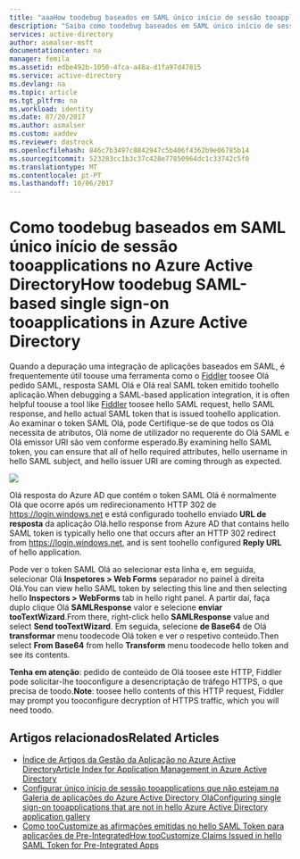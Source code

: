 ```yaml
---
title: "aaaHow toodebug baseados em SAML único início de sessão tooapplications no Azure Active Directory | Microsoft Docs"
description: "Saiba como toodebug baseados em SAML único início de sessão tooapplications no Azure Active Directory "
services: active-directory
author: asmalser-msft
documentationcenter: na
manager: femila
ms.assetid: edbe492b-1050-4fca-a48a-d1fa97d47815
ms.service: active-directory
ms.devlang: na
ms.topic: article
ms.tgt_pltfrm: na
ms.workload: identity
ms.date: 07/20/2017
ms.author: asmalser
ms.custom: aaddev
ms.reviewer: dastrock
ms.openlocfilehash: 846c7b3497c8842947c5b406f4362b9e06785b14
ms.sourcegitcommit: 523283cc1b3c37c428e77850964dc1c33742c5f0
ms.translationtype: MT
ms.contentlocale: pt-PT
ms.lasthandoff: 10/06/2017
---
```

# <a name="how-toodebug-saml-based-single-sign-on-tooapplications-in-azure-active-directory"></a><span data-ttu-id="67c1e-103">Como toodebug baseados em SAML único início de sessão tooapplications no Azure Active Directory</span><span class="sxs-lookup"><span data-stu-id="67c1e-103">How toodebug SAML-based single sign-on tooapplications in Azure Active Directory</span></span>
<span data-ttu-id="67c1e-104">Quando a depuração uma integração de aplicações baseados em SAML, é frequentemente útil toouse uma ferramenta como o [Fiddler](http://www.telerik.com/fiddler) toosee Olá pedido SAML, resposta SAML Olá e Olá real SAML token emitido toohello aplicação.</span><span class="sxs-lookup"><span data-stu-id="67c1e-104">When debugging a SAML-based application integration, it is often helpful toouse a tool like [Fiddler](http://www.telerik.com/fiddler) toosee hello SAML request, hello SAML response, and hello actual SAML token that is issued toohello application.</span></span> <span data-ttu-id="67c1e-105">Ao examinar o token SAML Olá, pode Certifique-se de que todos os Olá necessita de atributos, Olá nome de utilizador no requerente do Olá SAML e Olá emissor URI são vem conforme esperado.</span><span class="sxs-lookup"><span data-stu-id="67c1e-105">By examining hello SAML token, you can ensure that all of hello required attributes, hello username in hello SAML subject, and hello issuer URI are coming through as expected.</span></span>

![][1]

<span data-ttu-id="67c1e-106">Olá resposta do Azure AD que contém o token SAML Olá é normalmente Olá que ocorre após um redirecionamento HTTP 302 de https://login.windows.net e está configurado toohello enviado **URL de resposta** da aplicação Olá.</span><span class="sxs-lookup"><span data-stu-id="67c1e-106">hello response from Azure AD that contains hello SAML token is typically hello one that occurs after an HTTP 302 redirect from https://login.windows.net, and is sent toohello configured **Reply URL** of hello application.</span></span> 

<span data-ttu-id="67c1e-107">Pode ver o token SAML Olá ao selecionar esta linha e, em seguida, selecionar Olá **Inspetores > Web Forms** separador no painel à direita Olá.</span><span class="sxs-lookup"><span data-stu-id="67c1e-107">You can view hello SAML token by selecting this line and then selecting hello **Inspectors > WebForms** tab in hello right panel.</span></span> <span data-ttu-id="67c1e-108">A partir daí, faça duplo clique Olá **SAMLResponse** valor e selecione **enviar tooTextWizard**.</span><span class="sxs-lookup"><span data-stu-id="67c1e-108">From there, right-click hello **SAMLResponse** value and select **Send tooTextWizard**.</span></span> <span data-ttu-id="67c1e-109">Em seguida, selecione **de Base64** de Olá **transformar** menu toodecode Olá token e ver o respetivo conteúdo.</span><span class="sxs-lookup"><span data-stu-id="67c1e-109">Then select **From Base64** from hello **Transform** menu toodecode hello token and see its contents.</span></span>

<span data-ttu-id="67c1e-110">**Tenha em atenção**: pedido de conteúdo de Olá toosee este HTTP, Fiddler pode solicitar-lhe tooconfigure a desencriptação de tráfego HTTPS, o que precisa de toodo.</span><span class="sxs-lookup"><span data-stu-id="67c1e-110">**Note**: toosee hello contents of this HTTP request, Fiddler may prompt you tooconfigure decryption of HTTPS traffic, which you will need toodo.</span></span>

## <a name="related-articles"></a><span data-ttu-id="67c1e-111">Artigos relacionados</span><span class="sxs-lookup"><span data-stu-id="67c1e-111">Related Articles</span></span>
* [<span data-ttu-id="67c1e-112">Índice de Artigos da Gestão da Aplicação no Azure Active Directory</span><span class="sxs-lookup"><span data-stu-id="67c1e-112">Article Index for Application Management in Azure Active Directory</span></span>](../active-directory-apps-index.md)
* [<span data-ttu-id="67c1e-113">Configurar único início de sessão tooapplications que não estejam na Galeria de aplicações do Azure Active Directory Olá</span><span class="sxs-lookup"><span data-stu-id="67c1e-113">Configuring single sign-on tooapplications that are not in hello Azure Active Directory application gallery</span></span>](../active-directory-saas-custom-apps.md)
* [<span data-ttu-id="67c1e-114">Como tooCustomize as afirmações emitidas no hello SAML Token para aplicações de Pre-Integrated</span><span class="sxs-lookup"><span data-stu-id="67c1e-114">How tooCustomize Claims Issued in hello SAML Token for Pre-Integrated Apps</span></span>](active-directory-saml-claims-customization.md)

<!--Image references-->
[1]: ../media/active-directory-saml-debugging/fiddler.png